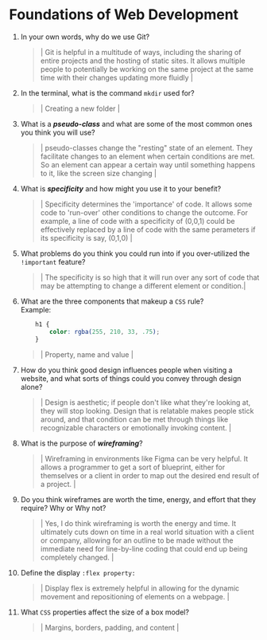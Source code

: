 # Foundations of Web Development
01. In your own words, why do we use Git?
    > | Git is helpful in a multitude of ways, including the sharing of entire projects and the hosting of static sites. It allows multiple people to potentially be working on the same project at the same time with their changes updating more fluidly |

02. In the terminal, what is the command `mkdir` used for?
    > | Creating a new folder |

03. What is a ***pseudo-class*** and what are some of the most common ones you think you will use?
    > | pseudo-classes change the "resting" state of an element. They facilitate changes to an element when certain conditions are met. So an element can appear a certain way until something happens to it, like the screen size changing |

04. What is ***specificity*** and how might you use it to your benefit?
    > | Specificity determines the 'importance' of code. It allows some code to 'run-over' other conditions to change the outcome. For example, a line of code with a specificity of (0,0,1) could be effectively replaced by a line of code with the same perameters if its specificity is say, (0,1,0) |

05. What problems do you think you could run into if you over-utilized the `!important` feature?
    > | The specificity is so high that it will run over any sort of code that may be attempting to change a different element or condition.|

06. What are the three components that makeup a `CSS` rule? <br> Example:

    ```css
        h1 {
            color: rgba(255, 210, 33, .75);
        }
    ```

    > | Property, name and value |

07. How do you think good design influences people when visiting a website, and what sorts of things could you convey through design alone?
    > | Design is aesthetic; if people don't like what they're looking at, they will stop looking. Design that is relatable makes people stick around, and that condition can be met through  things like recognizable characters or emotionally invoking content. |

08. What is the purpose of ***wireframing***?
    > | Wireframing in environments like Figma can be very helpful. It allows a programmer to get a sort of blueprint, either for themselves or a client in order to map out the desired end result of a project. |

09. Do you think wireframes are worth the time, energy, and effort that they require? Why or Why not?
    > | Yes, I do think wireframing is worth the energy and time. It ultimately cuts down on time in a real world situation with  a client or company, allowing for an outline to be made without the immediate need for line-by-line coding that could end up being completely changed. |

10. Define the display `:flex property:`
    > | Display flex is extremely helpful in allowing for the dynamic movement and repositioning of elements on a webpage. |

11. What `CSS` properties affect the size of a box model?
    > | Margins, borders, padding, and content |
